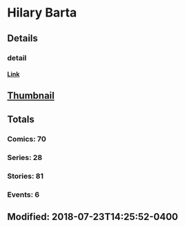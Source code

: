 # Hilary  Barta 
## Details
### detail
#### [Link](http://marvel.com/comics/creators/2077/hilary_barta?utm_campaign=apiRef&utm_source=225578a89fc76f3d20fbffda5d17a88d)
## [Thumbnail](http://i.annihil.us/u/prod/marvel/i/mg/b/40/image_not_available.jpg)
## Totals
### Comics: 70
### Series: 28
### Stories: 81
### Events: 6
## Modified: 2018-07-23T14:25:52-0400